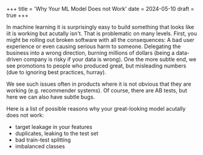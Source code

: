 +++
title = 'Why Your ML Model Does not Work'
date = 2024-05-10
draft = true
+++


In machine learning it is surprisingly easy to build something that looks like iit is working but acutally isn't. That is problematic on many levels. First, you might be rolling out broken software with all the consequences: A bad user experience or even causing serious harm to someone. Delegating the business into a wrong direction, burning millions of dollars (being a data-driven company is risky if your data is wrong). One the more subtle end, we see promotions to people who produced great, but misleading numbers (due to ignoring best practices, hurray). 

We see such issues often in products where it is not obvious that they are working (e.g. recommender systems). Of course, there are AB tests, but here we can also have subtle bugs.

Here is a list of possible reasons why your great-looking model acutally does not work:

- target leakage in your features
- duplicates, leaking to the test set
- bad train-test splitting
- imbalanced classes
